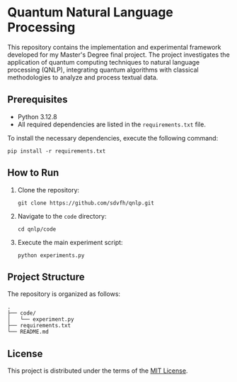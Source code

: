 # Quantum Natural Language Processing

This repository contains the implementation and experimental framework developed for my Master's Degree final project. The project investigates the application of quantum computing techniques to natural language processing (QNLP), integrating quantum algorithms with classical methodologies to analyze and process textual data.

## Prerequisites

- Python 3.12.8
- All required dependencies are listed in the `requirements.txt` file.

To install the necessary dependencies, execute the following command:

    pip install -r requirements.txt

## How to Run

1. Clone the repository:

       git clone https://github.com/sdvfh/qnlp.git

2. Navigate to the `code` directory:

       cd qnlp/code

3. Execute the main experiment script:

       python experiments.py

## Project Structure

The repository is organized as follows:

    .
    ├── code/
    │   └── experiment.py
    ├── requirements.txt
    └── README.md

## License

This project is distributed under the terms of the [MIT License](LICENSE).
